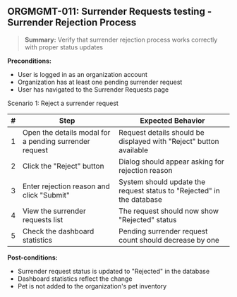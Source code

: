 ## **ORGMGMT-011:** Surrender Requests testing - Surrender Rejection Process  

> **Summary:** Verify that surrender rejection process works correctly with proper status updates <br>

**Preconditions:**
- User is logged in as an organization account
- Organization has at least one pending surrender request
- User has navigated to the Surrender Requests page

Scenario 1: Reject a surrender request

 | \# | Step | Expected Behavior | 
 |----|------|-------------------| 
 | 1 | Open the details modal for a pending surrender request | Request details should be displayed with "Reject" button available | 
 | 2 | Click the "Reject" button | Dialog should appear asking for rejection reason | 
 | 3 | Enter rejection reason and click "Submit" | System should update the request status to "Rejected" in the database |
 | 4 | View the surrender requests list | The request should now show "Rejected" status |
 | 5 | Check the dashboard statistics | Pending surrender request count should decrease by one |

**Post-conditions:**
- Surrender request status is updated to "Rejected" in the database
- Dashboard statistics reflect the change
- Pet is not added to the organization's pet inventory